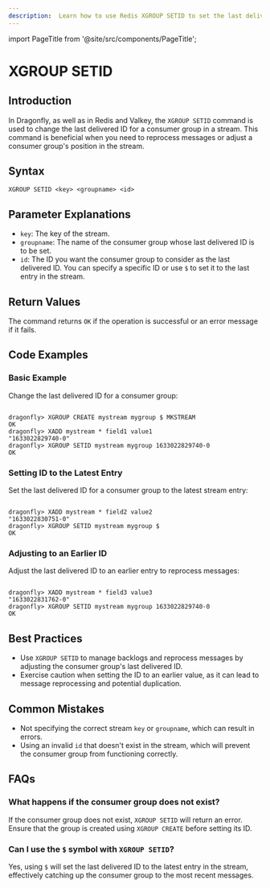 ```yaml
---
description:  Learn how to use Redis XGROUP SETID to set the last delivered ID of a stream.
---
```


import PageTitle from '@site/src/components/PageTitle';

# XGROUP SETID

<PageTitle title="Redis XGROUP SETID Command (Documentation) | Dragonfly" />

## Introduction

In Dragonfly, as well as in Redis and Valkey, the `XGROUP SETID` command is used to change the last delivered ID for a consumer group in a stream.
This command is beneficial when you need to reprocess messages or adjust a consumer group's position in the stream.

## Syntax

```shell
XGROUP SETID <key> <groupname> <id>
```

## Parameter Explanations

- `key`: The key of the stream.
- `groupname`: The name of the consumer group whose last delivered ID is to be set.
- `id`: The ID you want the consumer group to consider as the last delivered ID. You can specify a specific ID or use `$` to set it to the last entry in the stream.

## Return Values

The command returns `OK` if the operation is successful or an error message if it fails.

## Code Examples

### Basic Example

Change the last delivered ID for a consumer group:

```shell

dragonfly> XGROUP CREATE mystream mygroup $ MKSTREAM
OK
dragonfly> XADD mystream * field1 value1
"1633022829740-0"
dragonfly> XGROUP SETID mystream mygroup 1633022829740-0
OK
```

### Setting ID to the Latest Entry

Set the last delivered ID for a consumer group to the latest stream entry:

```shell

dragonfly> XADD mystream * field2 value2
"1633022830751-0"
dragonfly> XGROUP SETID mystream mygroup $
OK
```

### Adjusting to an Earlier ID

Adjust the last delivered ID to an earlier entry to reprocess messages:

```shell

dragonfly> XADD mystream * field3 value3
"1633022831762-0"
dragonfly> XGROUP SETID mystream mygroup 1633022829740-0
OK
```

## Best Practices

- Use `XGROUP SETID` to manage backlogs and reprocess messages by adjusting the consumer group's last delivered ID.
- Exercise caution when setting the ID to an earlier value, as it can lead to message reprocessing and potential duplication.

## Common Mistakes

- Not specifying the correct stream `key` or `groupname`, which can result in errors.
- Using an invalid `id` that doesn't exist in the stream, which will prevent the consumer group from functioning correctly.

## FAQs

### What happens if the consumer group does not exist?

If the consumer group does not exist, `XGROUP SETID` will return an error.
Ensure that the group is created using `XGROUP CREATE` before setting its ID.

### Can I use the `$` symbol with `XGROUP SETID`?

Yes, using `$` will set the last delivered ID to the latest entry in the stream, effectively catching up the consumer group to the most recent messages.